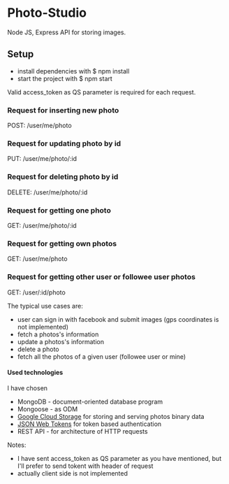 # Photo-Studio
Node JS, Express API for storing images. 

## Setup

* install dependencies with $ npm install
* start the project with $ npm start

Valid access_token as QS parameter is required for each request. 

### Request for inserting new photo

POST: /user/me/photo 

### Request for updating photo by id

PUT: /user/me/photo/:id 

### Request for deleting photo by id

DELETE: /user/me/photo/:id 

### Request for getting one photo

GET: /user/me/photo/:id

### Request for getting own photos

GET: /user/me/photo 

### Request for getting other user or followee user photos

GET: /user/:id/photo 


The typical use cases are:

* user can sign in with facebook and submit images (gps coordinates is not implemented)
* fetch a photos's information
* update a photos's information
* delete a photo
* fetch all the photos of a given user (followee user or mine)

#### Used technologies

I have chosen 
* MongoDB - document-oriented database program  
* Mongoose - as ODM 
* [Google Cloud Storage](https://cloud.google.com/storage/) for storing and serving photos binary data
* [JSON Web Tokens](https://jwt.io/) for token based authentication
* REST API - for architecture of HTTP requests

Notes:
* I have sent access_token as QS parameter as you have mentioned, but I'll prefer to send tokent with header of request
* actually client side is not implemented
